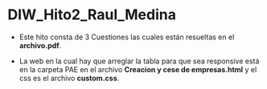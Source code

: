 # DIW_Hito2_Raul_Medina

- Este hito consta de 3 Cuestiones las cuales están resueltas en el **archivo.pdf**.

- La web en la cual hay que arreglar la tabla para que sea responsive está en la carpeta PAE en el archivo **Creacion y cese de empresas.html** y el css es el archivo **custom.css**.
